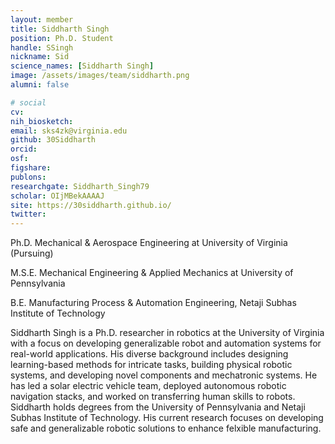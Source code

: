```yaml
---
layout: member
title: Siddharth Singh
position: Ph.D. Student
handle: SSingh
nickname: Sid
science_names: [Siddharth Singh]
image: /assets/images/team/siddharth.png
alumni: false

# social
cv: 
nih_biosketch:
email: sks4zk@virginia.edu
github: 30Siddharth
orcid: 
osf: 
figshare: 
publons:
researchgate: Siddharth_Singh79
scholar: OIjMBekAAAAJ
site: https://30siddharth.github.io/
twitter: 
---
```


Ph.D. Mechanical & Aerospace Engineering at University of Virginia (Pursuing)

M.S.E. Mechanical Engineering & Applied Mechanics at University of Pennsylvania

B.E. Manufacturing Process & Automation Engineering, Netaji Subhas Institute of Technology

Siddharth Singh is a Ph.D. researcher in robotics at the University of Virginia with a focus on developing generalizable robot and automation systems for real-world applications. His diverse background includes designing learning-based methods for intricate tasks, building physical robotic systems, and developing novel components and mechatronic systems. He has led a solar electric vehicle team, deployed autonomous robotic navigation stacks, and worked on transferring human skills to robots. Siddharth holds degrees from the University of Pennsylvania and Netaji Subhas Institute of Technology. His current research focuses on developing safe and generalizable robotic solutions to enhance felxible manufacturing.
